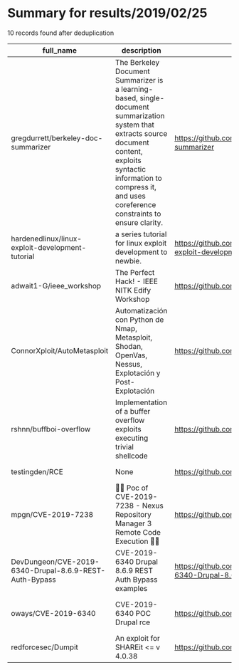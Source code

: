 
# Summary for results/2019/02/25
    
10 records found after deduplication

| full_name | description | html_url | matched_list | matched_count | pushed_at | size | stargazers_count | language | forks_count | vul_ids |
|--------------------------------------------------------|--------------------------------------------------------------------------------------------------------------------------------------------------------------------------------------------------------------------------------------|---------------------------------------------------------------------------|-----------------------------------------------|-----------------|---------------------------|--------|--------------------|------------|---------------|-------------------|
| gregdurrett/berkeley-doc-summarizer | The Berkeley Document Summarizer is a learning-based, single-document summarization system that extracts source document content, exploits syntactic information to compress it, and uses coreference constraints to ensure clarity. | https://github.com/gregdurrett/berkeley-doc-summarizer | ['exploit'] | 1 | 2019-02-25 03:34:41+00:00 | 17517 | 732 | Scala | 63 | [] |
| hardenedlinux/linux-exploit-development-tutorial | a series tutorial for linux exploit development to newbie. | https://github.com/hardenedlinux/linux-exploit-development-tutorial | ['exploit'] | 1 | 2019-02-25 10:08:54+00:00 | 66888 | 479 | C | 159 | [] |
| adwait1-G/ieee_workshop | The Perfect Hack! - IEEE NITK Edify Workshop | https://github.com/adwait1-G/ieee_workshop | ['shellcode'] | 1 | 2019-02-25 14:59:35+00:00 | 25545 | 0 | C | 1 | [] |
| ConnorXploit/AutoMetasploit | Automatización con Python de Nmap, Metasploit, Shodan, OpenVas, Nessus, Explotación y Post-Explotación | https://github.com/ConnorXploit/AutoMetasploit | ['metasploit module OR payload'] | 1 | 2019-02-25 12:55:26+00:00 | 330 | 3 | Python | 3 | [] |
| rshnn/buffboi-overflow | Implementation of a buffer overflow exploits executing trivial shellcode | https://github.com/rshnn/buffboi-overflow | ['exploit', 'shellcode'] | 2 | 2019-02-25 01:31:50+00:00 | 5764 | 0 | Python | 0 | [] |
| testingden/RCE | None | https://github.com/testingden/RCE | ['rce'] | 1 | 2019-02-25 17:11:33+00:00 | 9 | 0 | PHP | 0 | [] |
| mpgn/CVE-2019-7238 | 🐱‍💻 Poc of CVE-2019-7238 - Nexus Repository Manager 3 Remote Code Execution 🐱‍💻 | https://github.com/mpgn/CVE-2019-7238 | ['cve poc', 'cve-2', 'remote code execution'] | 3 | 2019-02-25 07:37:07+00:00 | 9 | 141 | Python | 47 | ['CVE-2019-7238'] |
| DevDungeon/CVE-2019-6340-Drupal-8.6.9-REST-Auth-Bypass | CVE-2019-6340 Drupal 8.6.9 REST Auth Bypass examples | https://github.com/DevDungeon/CVE-2019-6340-Drupal-8.6.9-REST-Auth-Bypass | ['cve-2'] | 1 | 2019-02-25 03:47:37+00:00 | 5 | 3 | Python | 7 | ['CVE-2019-6340'] |
| oways/CVE-2019-6340 | CVE-2019-6340 POC Drupal rce | https://github.com/oways/CVE-2019-6340 | ['cve poc', 'cve-2', 'rce', 'rce poc'] | 4 | 2019-02-25 08:57:14+00:00 | 41 | 12 | Python | 7 | ['CVE-2019-6340'] |
| redforcesec/Dumpit | An exploit for SHAREit <= v 4.0.38 | https://github.com/redforcesec/Dumpit | ['exploit'] | 1 | 2019-02-25 19:41:32+00:00 | 1130 | 40 | Python | 21 | [] |
